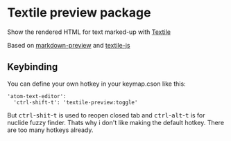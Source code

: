 # Textile preview package

Show the rendered HTML for text marked-up with [Textile](https://github.com/textile)

Based on [markdown-preview](https://github.com/atom/markdown-preview) and [textile-js](https://github.com/borgar/textile-js)

## Keybinding

You can define your own hotkey in your keymap.cson like this:
```
'atom-text-editor':
  'ctrl-shift-t': 'textile-preview:toggle'
```
But <kbd>ctrl</kbd>-<kbd>shit</kbd>-<kbd>t</kbd> is used to reopen closed tab and <kbd>ctrl</kbd>-<kbd>alt</kbd>-<kbd>t</kbd> is for nuclide fuzzy finder. Thats why i don't like making the default hotkey. There are too many hotkeys already.
